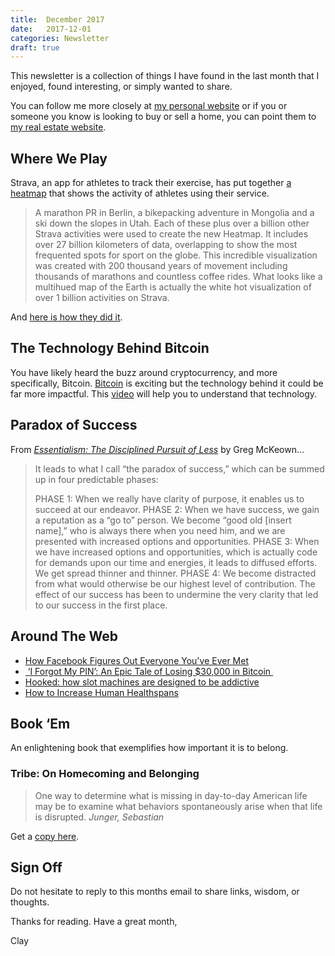 ```yaml
---
title:  December 2017
date:   2017-12-01
categories: Newsletter
draft: true
---
```


This newsletter is a collection of things I have found in the last month that I enjoyed, found interesting, or simply wanted to share.

You can follow me more closely at [my personal website](http://claycarson.net "Personal Website") or if you or someone you know is looking to buy or sell a home, you can point them to [my real estate website](http://claycarson.com "Business Website ").

## Where We Play

Strava, an app for athletes to track their exercise, has put together [a heatmap](https://blog.strava.com/galleries/heatmap/ "Strava Heatmap") that shows the activity of athletes using their service.

> A marathon PR in Berlin, a bikepacking adventure in Mongolia and a ski down the slopes in Utah. Each of these plus over a billion other Strava activities were used to create the new Heatmap. It includes over 27 billion kilometers of data, overlapping to show the most frequented spots for sport on the globe. This incredible visualization was created with 200 thousand years of movement including thousands of marathons and countless coffee rides. What looks like a multihued map of the Earth is actually the white hot visualization of over 1 billion activities on Strava.

And [here is how they did it](https://medium.com/strava-engineering/the-global-heatmap-now-6x-hotter-23fc01d301de?_branch_match_id=348555951834760884 "Strava Heatmap Engineering").

## The Technology Behind Bitcoin

You have likely heard the buzz around cryptocurrency, and more specifically, Bitcoin. [Bitcoin](https://bitcoin.org/en/ "Bitcoin") is exciting but the technology behind it could be far more impactful. This [video](https://www.youtube.com/watch?v=_160oMzblY8&app=desktop "video") will help you to understand that technology.

## Paradox of Success

From [_Essentialism: The Disciplined Pursuit of Less_](https://www.amazon.com/dp/0804137382/ "Essentialism: The Disciplined Pursuit of Less") by Greg McKeown…

> It leads to what I call “the paradox of success,” which can be summed up in four predictable phases: 
> 
> PHASE 1: When we really have clarity of purpose, it enables us to succeed at our endeavor. 
> PHASE 2: When we have success, we gain a reputation as a “go to” person. We become “good old [insert name],” who is always there when you need him, and we are presented with increased options and opportunities. 
> PHASE 3: When we have increased options and opportunities, which is actually code for demands upon our time and energies, it leads to diffused efforts. We get spread thinner and thinner.
> PHASE 4: We become distracted from what would otherwise be our highest level of contribution. The effect of our success has been to undermine the very clarity that led to our success in the first place. 

## Around The Web

- [How Facebook Figures Out Everyone You've Ever Met](https://gizmodo.com/how-facebook-figures-out-everyone-youve-ever-met-1819822691 "How Facebook Figures Out Everyone You've Ever Met")
- [ ‘I Forgot My PIN’: An Epic Tale of Losing $30,000 in Bitcoin ](https://www.wired.com/story/i-forgot-my-pin-an-epic-tale-of-losing-dollar30000-in-bitcoin/ "‘I Forgot My PIN’: An Epic Tale of Losing $30,000 in Bitcoin")
- [Hooked: how slot machines are designed to be addictive](https://www.theguardian.com/australia-news/datablog/ng-interactive/2017/sep/28/hooked-how-pokies-are-designed-to-be-addictive "Hooked: how slot machines are designed to be addictive")
- [How to Increase Human Healthspans](https://www.youtube.com/watch?v=MjdpR-TY6QU "How to Increase Human Healthspans")

## Book ‘Em

An enlightening book that exemplifies how important it is to belong.

### Tribe: On Homecoming and Belonging 

> One way to determine what is missing in day-to-day American life may be to examine what behaviors spontaneously arise when that life is disrupted.
> _Junger, Sebastian_

Get a [copy here](https://www.amazon.com/Tribe-Homecoming-Belonging-Sebastian-Junger/dp/1455566381/ref=asap_bc?ie=UTF8 "Tribe: On Homecoming and Belonging").

## Sign Off

Do not hesitate to reply to this months email to share links, wisdom, or thoughts.

Thanks for reading. Have a great month,

Clay